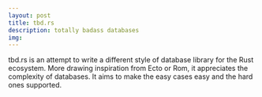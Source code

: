 ```yaml
---
layout: post
title: tbd.rs
description: totally badass databases
img: 
---
```


tbd.rs is an attempt to write a different style of database library for the Rust ecosystem. More drawing inspiration from Ecto or Rom, it appreciates the complexity of databases. It aims to make the easy cases easy and the hard ones supported.